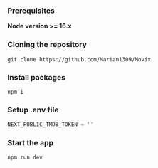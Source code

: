 ### Prerequisites

**Node version >= 16.x**

### Cloning the repository

```shell
git clone https://github.com/Marian1309/Movix
```

### Install packages

```shell
npm i
```

### Setup .env file

```js
NEXT_PUBLIC_TMDB_TOKEN = ''
```

### Start the app

```shell
npm run dev
```
